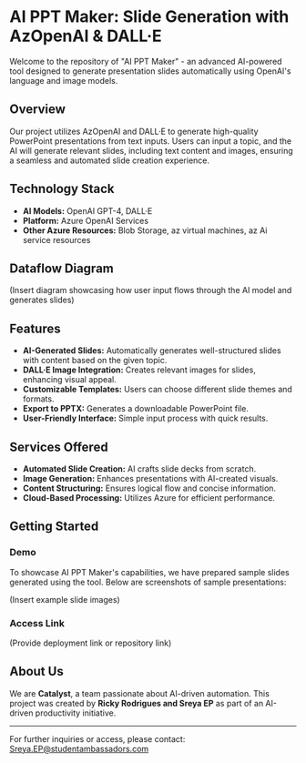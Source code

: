 # AI PPT Maker: Slide Generation with AzOpenAI & DALL·E

Welcome to the repository of "AI PPT Maker" - an advanced AI-powered tool designed to generate presentation slides automatically using OpenAI's language and image models.

## Overview
Our project utilizes AzOpenAI and DALL·E to generate high-quality PowerPoint presentations from text inputs. Users can input a topic, and the AI will generate relevant slides, including text content and images, ensuring a seamless and automated slide creation experience.

## Technology Stack
- **AI Models:** OpenAI GPT-4, DALL·E
- **Platform:** Azure OpenAI Services
- **Other Azure Resources:** Blob Storage, az virtual machines, az Ai service resources

## Dataflow Diagram
(Insert diagram showcasing how user input flows through the AI model and generates slides)

## Features
- **AI-Generated Slides:** Automatically generates well-structured slides with content based on the given topic.
- **DALL·E Image Integration:** Creates relevant images for slides, enhancing visual appeal.
- **Customizable Templates:** Users can choose different slide themes and formats.
- **Export to PPTX:** Generates a downloadable PowerPoint file.
- **User-Friendly Interface:** Simple input process with quick results.

## Services Offered
- **Automated Slide Creation:** AI crafts slide decks from scratch.
- **Image Generation:** Enhances presentations with AI-created visuals.
- **Content Structuring:** Ensures logical flow and concise information.
- **Cloud-Based Processing:** Utilizes Azure for efficient performance.

## Getting Started
### Demo
To showcase AI PPT Maker's capabilities, we have prepared sample slides generated using the tool. Below are screenshots of sample presentations:

(Insert example slide images)

### Access Link
(Provide deployment link or repository link)

## About Us
We are **Catalyst**, a team passionate about AI-driven automation. This project was created by **Ricky Rodrigues and Sreya EP** as part of an AI-driven productivity initiative.

---

For further inquiries or access, please contact: Sreya.EP@studentambassadors.com

